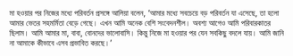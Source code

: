 মা হওয়ার পর নিজের মধ্যে পরিবর্তন প্রসঙ্গে আলিয়া বলেন, ‘আমার মধ্যে সবচেয়ে বড় পরিবর্তন যা এসেছে, তা হলো আমার ভেতর সহমর্মিতা বেড়ে গেছে। এখন আমি অনেক বেশি সংবেদনশীল। অবশ্য আগেও আমি পরিবারকাতর ছিলাম। আমি আমার মা, বাবা, বোনদের ভালোবাসি। কিন্তু নিজে মা হওয়ার পর যেন সবকিছু বদলে যায়। আমি জানি না আমাকে কীভাবে এসব প্রভাবিত করছে।’
